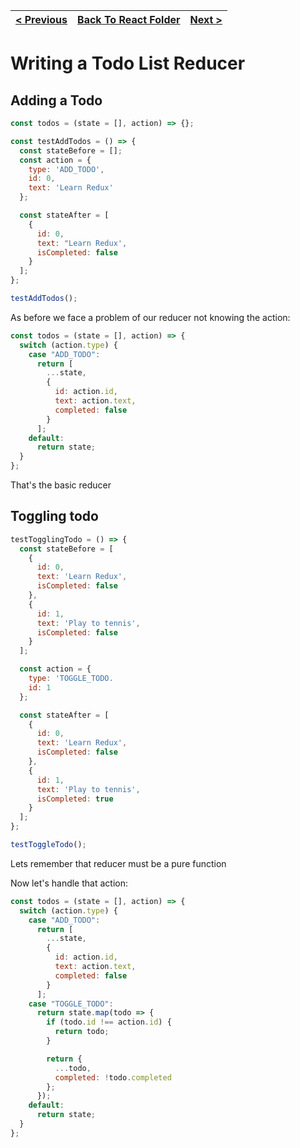 | [< Previous](06%20Avoiding%20Mutations.md) | [Back To React Folder](https://github.com/reginPekin/Frontend/tree/master/Dan%20Abramov%20-%20redux) | [Next >](08%20Todo%20Composition.md) |
| ------------------------------------------ | ---------------------------------------------------------------------------------------------------- | ------------------------------------ |


# Writing a Todo List Reducer

## Adding a Todo

```js
const todos = (state = [], action) => {};

const testAddTodos = () => {
  const stateBefore = [];
  const action = {
    type: 'ADD_TODO',
    id: 0,
    text: 'Learn Redux'
  };

  const stateAfter = [
    {
      id: 0,
      text: "Learn Redux',
      isCompleted: false
    }
  ];
};

testAddTodos();
```

As before we face a problem of our reducer not knowing the action:

```js
const todos = (state = [], action) => {
  switch (action.type) {
    case "ADD_TODO":
      return [
        ...state,
        {
          id: action.id,
          text: action.text,
          completed: false
        }
      ];
    default:
      return state;
  }
};
```

That's the basic reducer

## Toggling todo

```js
testTogglingTodo = () => {
  const stateBefore = [
    {
      id: 0,
      text: 'Learn Redux',
      isCompleted: false
    },
    {
      id: 1,
      text: 'Play to tennis',
      isCompleted: false
    }
  ];

  const action = {
    type: 'TOGGLE_TODO.
    id: 1
  };

  const stateAfter = [
    {
      id: 0,
      text: 'Learn Redux',
      isCompleted: false
    },
    {
      id: 1,
      text: 'Play to tennis',
      isCompleted: true
    }
  ];
};

testToggleTodo();
```

Lets remember that reducer must be a pure function

Now let's handle that action:

```js
const todos = (state = [], action) => {
  switch (action.type) {
    case "ADD_TODO":
      return [
        ...state,
        {
          id: action.id,
          text: action.text,
          completed: false
        }
      ];
    case "TOGGLE_TODO":
      return state.map(todo => {
        if (todo.id !== action.id) {
          return todo;
        }

        return {
          ...todo,
          completed: !todo.completed
        };
      });
    default:
      return state;
  }
};
```
